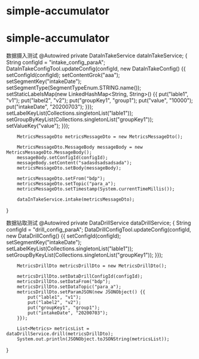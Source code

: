 # simple-accumulator
# simple-accumulator
数据摄入测试
 @Autowired
 private DataInTakeService dataInTakeService;
{
        String configId = "intake_config_paraA";
        DataInTakeConfigTool.updateConfig(configId, new DataInTakeConfig() {{
            setConfigId(configId);
            setContentGrok("aaa");
            setSegmentKey("intakeDate");
            setSegmentType(SegmentTypeEnum.STRING.name());
            setStaticLabelsMap(new LinkedHashMap<String, String>() {{
                put("lable1", "v1");
                put("label2", "v2");
                put("groupKey1", "group1");
                put("value", "10000");
                put("intakeDate", "20200703");
            }});
            setLabelKeyList(Collections.singletonList("lable1"));
            setGroupByKeyList(Collections.singletonList("groupKey1"));
            setValueKey("value");
        }});

        MetricsMessageDto metricsMessageDto = new MetricsMessageDto();

        MetricsMessageDto.MessageBody messageBody = new MetricsMessageDto.MessageBody();
        messageBody.setConfigId(configId);
        messageBody.setContent("sadasdsadsadsada");
        metricsMessageDto.setBody(messageBody);

        metricsMessageDto.setFrom("bdp");
        metricsMessageDto.setTopic("para_a");
        metricsMessageDto.setTimestamp(System.currentTimeMillis());

        dataInTakeService.intake(metricsMessageDto);
}

数据钻取测试
@Autowired
private DataDrillService dataDrillService;
{
        String configId = "drill_config_paraA";
        DataDrillConfigTool.updateConfig(configId, new DataDrillConfig() {{
            setConfigId(configId);
            setSegmentKey("intakeDate");
            setLabelKeyList(Collections.singletonList("lable1"));
            setGroupByKeyList(Collections.singletonList("groupKey1"));
        }});

        MetricsDrillDto metricsDrillDto = new MetricsDrillDto();

        metricsDrillDto.setDataDrillConfigId(configId);
        metricsDrillDto.setDataFrom("bdp");
        metricsDrillDto.setDataTopic("para_a");
        metricsDrillDto.setParamJSON(new JSONObject() {{
            put("lable1", "v1");
            put("label2", "v2");
            put("groupKey1", "group1");
            put("intakeDate", "20200703");
        }});

        List<Metrics> metricsList = dataDrillService.drill(metricsDrillDto);
        System.out.println(JSONObject.toJSONString(metricsList));
}
